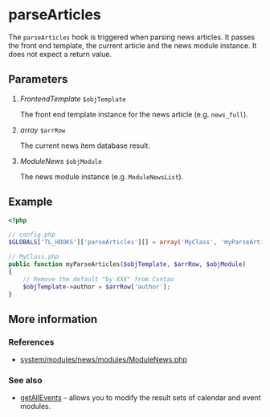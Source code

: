 # parseArticles

The `parseArticles` hook is triggered when parsing news articles. It passes the
front end template, the current article and the news module instance.
It does not expect a return value.


## Parameters

1. *FrontendTemplate* `$objTemplate`

    The front end template instance for the news article (e.g. `news_full`).

2. *array* `$arrRow`

    The current news item database result.

3. *ModuleNews* `$objModule`

    The news module instance (e.g. `ModuleNewsList`).


## Example

```php
<?php

// config.php
$GLOBALS['TL_HOOKS']['parseArticles'][] = array('MyClass', 'myParseArticles');

// MyClass.php
public function myParseArticles($objTemplate, $arrRow, $objModule)
{
    // Remove the default "by XXX" from Contao
    $objTemplate->author = $arrRow['author'];
}
```


## More information


### References

- [system/modules/news/modules/ModuleNews.php](https://github.com/contao/core/blob/3.5.0/system/modules/news/modules/ModuleNews.php#L202-L209)


### See also

- [getAllEvents](getAllEvents.md) – allows you to modify the result sets of calendar and event modules.
